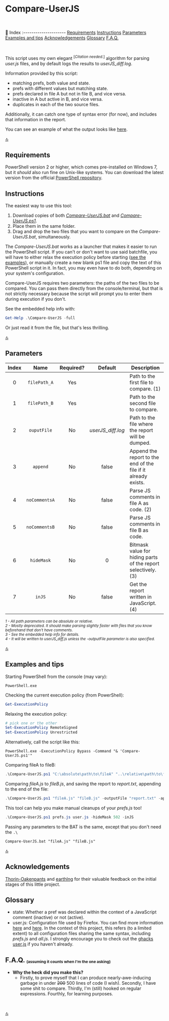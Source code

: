  Compare-UserJS
================

<br>

:bookmark_tabs: Index
:---------------------
[Requirements][2]
[Instructions][3]
[Parameters][4]
[Examples and tips][5]
[Acknowledgements][6]
[Glossary][7]
[F.A.Q.][8]

<br>

This script uses my own elegant <sup>[<i>Citation needed.</i>]</sup>  algorithm for parsing *user.js* files, and by default logs the results to *userJS_diff.log*.

Information provided by this script:

- matching prefs, both value and state.
- prefs with different values but matching state.
- prefs declared in file A but not in file B, and vice versa.
- inactive in A but active in B, and vice versa.
- duplicates in each of the two source files.

Additionally, it can catch one type of syntax error (for now), and includes that information in the report.

You can see an example of what the output looks like [here](userJS_diff.log).

[:top:][1]


 Requirements
---------------

PowerShell version 2 or higher, which comes pre-installed on Windows 7, but it *should* also run fine on Unix-like systems. You can download the latest version from the official [PowerShell repository][ps].


 Instructions
---------------

The easiest way to use this tool:
1. Download copies of both [*Compare-UserJS.bat*][bat] and [*Compare-UserJS.ps1*][ps1].
2. Place them in the same folder.
3. Drag and drop the two files that you want to compare on the *Compare-UserJS.bat*, simultaneously.

The *Compare-UserJS.bat* works as a launcher that makes it easier to run the PowerShell script. If you can't or don't want to use said batchfile, you will have to either relax the execution policy before starting ([see the examples][5]), or manually create a new blank ps1 file and copy the text of this PowerShell script in it. In fact, you may even have to do both, depending on your system's configuration.

Compare-UserJS requires two parameters: the paths of the two files to be compared. You can pass them directly from the console/terminal, but that is not strictly necessary because the script will prompt you to enter them during execution if you don't.

See the embedded help info with:
```PowerShell
Get-Help .\Compare-UserJS -full
```

Or just read it from the file, but that's less thrilling.

[:top:][1]


 Parameters
--------------

|**Index** |   **Name**    | **Required?** |    **Default**    |                        **Description**                        |
|:--------:|:-------------:|:-------------:|:-----------------:|---------------------------------------------------------------|
|    0     | `filePath_A`  |      Yes      |                   | Path to the first file to compare. (1)                        |
|    1     | `filePath_B`  |      Yes      |                   | Path to the second file to compare.                           |
|    2     |  `ouputFile`  |      No       | *userJS_diff.log* | Path to the file where the report will be dumped.             |
|    3     |   `append`    |      No       |       false       | Append the report to the end of the file if it already exists.|
|    4     | `noCommentsA` |      No       |       false       | Parse JS comments in file A as code. (2)                      |
|    5     | `noCommentsB` |      No       |       false       | Parse JS comments in file B as code.                          |
|    6     |  `hideMask`   |      No       |         0         | Bitmask value for hiding parts of the report selectively. (3) |
|    7     |    `inJS`     |      No       |       false       | Get the report written in JavaScript. (4)                     |

<sub><em>
  1 - All path parameters can be absolute or relative. <br>
  2 - Mostly deprecated. It should make parsing slightly faster with files that you know beforehand that don't have comments. <br> 
  3 - See the embedded help info for details. <br>
  4 - It will be written to userJS_diff.js unless the -outputFile parameter is also specified.
</em></sub>

[:top:][1]


 Examples and tips
-------------------

Starting PowerShell from the console (may vary):
```Batchfile
PowerShell.exe
```

Checking the current execution policy (from PowerShell):
```PowerShell
Get-ExecutionPolicy
```

Relaxing the execution policy:
```PowerShell
# pick one or the other
Set-ExecutionPolicy RemoteSigned
Set-ExecutionPolicy Unrestricted
```

Alternatively, call the script like this:
```Shell
PowerShell.exe -ExecutionPolicy Bypass -Command "& 'Compare-UserJS.ps1'"
```

Comparing fileA to fileB:
```PowerShell
.\Compare-UserJS.ps1 "C:\absolute\path\to\fileA" "..\relative\path\to\fileB"
```

Comparing *fileA.js* to *fileB.js*, and saving the report to *report.txt*, appending to the end of the file:
```PowerShell
.\Compare-UserJS.ps1 "fileA.js" "fileB.js" -outputFile "report.txt" -append
```

This tool can help you make manual cleanups of your *prefs.js* too!
```PowerShell
.\Compare-UserJS.ps1 prefs.js user.js -hideMask 502 -inJS
```

Passing any parameters to the BAT is the same, except that you don't need the `.\`
```Batchfile
Compare-UserJS.bat "fileA.js" "fileB.js"
```

[:top:][1]


 Acknowledgements
-------------------
[Thorin-Oakenpants][p] and [earthlng][e] for their valuable feedback on the initial stages of this little project.


 Glossary
-----------
- state: Whether a pref was declared within the context of a JavaScript comment (inactive) or not (active).
- user.js: Configuration file used by Firefox. You can find more information [here][article] and [here][wiki]. In the context of this project, this refers (to a limited extent) to all configuration files sharing the same syntax, including *prefs.js* and *all.js*. I strongly encourage you to check out the [ghacks user.js][g-u.js] if you haven't already.


 F.A.Q. <sub><sup><sub>(assuming it counts when I'm the one asking)<sub></sup></sub>
----------------------------

- **Why the heck did you make this?**
    - Firstly, to prove myself that I can produce nearly-awe-inducing garbage in under ~~200~~ 500 lines of code (I wish). Secondly, I have some shit to compare. Thirdly, I'm (still) hooked on regular expressions. Fourthly, for learning purposes.
<br>

[:top:][1]


[1]: https://github.com/claustromaniac/Compare-UserJS#Compare-UserJS
[2]: https://github.com/claustromaniac/Compare-UserJS#requirements
[3]: https://github.com/claustromaniac/Compare-UserJS#instructions
[4]: https://github.com/claustromaniac/Compare-UserJS#parameters
[5]: https://github.com/claustromaniac/Compare-UserJS#examples-and-tips
[6]: https://github.com/claustromaniac/Compare-UserJS#acknowledgements
[7]: https://github.com/claustromaniac/Compare-UserJS#glossary
[8]: https://github.com/claustromaniac/Compare-UserJS#faq-assuming-it-counts-when-im-the-one-asking

[article]: https://developer.mozilla.org/en-US/docs/Mozilla/Preferences/A_brief_guide_to_Mozilla_preferences
[bat]: https://raw.githubusercontent.com/claustromaniac/Compare-UserJS/master/Compare-UserJS.bat
[ps1]: https://raw.githubusercontent.com/claustromaniac/Compare-UserJS/master/Compare-UserJS.ps1
[g-u.js]: https://github.com/ghacksuserjs/ghacks-user.js
[ps]: https://github.com/PowerShell/PowerShell
[wiki]: https://github.com/ghacksuserjs/ghacks-user.js/wiki/1.1-Overview#small_orange_diamond-what-is-it-what-does-it-do-and-why-would-i-want-one

[p]: https://github.com/Thorin-Oakenpants
[e]: https://github.com/earthlng